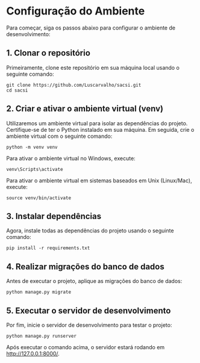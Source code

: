 # Configuração do Ambiente

Para começar, siga os passos abaixo para configurar o ambiente de desenvolvimento:

## 1. Clonar o repositório

Primeiramente, clone este repositório em sua máquina local usando o seguinte comando:

```shell
git clone https://github.com/Luscarvalho/sacsi.git
cd sacsi
```

## 2. Criar e ativar o ambiente virtual (venv)

Utilizaremos um ambiente virtual para isolar as dependências do projeto. Certifique-se de ter o Python instalado em sua máquina. Em seguida, crie o ambiente virtual com o seguinte comando:

```shell
python -m venv venv
```

Para ativar o ambiente virtual no Windows, execute:

```shell
venv\Scripts\activate
```

Para ativar o ambiente virtual em sistemas baseados em Unix (Linux/Mac), execute:

```shell
source venv/bin/activate
```

## 3. Instalar dependências

Agora, instale todas as dependências do projeto usando o seguinte comando:

```shell
pip install -r requirements.txt
```

## 4. Realizar migrações do banco de dados

Antes de executar o projeto, aplique as migrações do banco de dados:

```shell
python manage.py migrate
```

## 5. Executar o servidor de desenvolvimento

Por fim, inicie o servidor de desenvolvimento para testar o projeto:

```shell
python manage.py runserver
```

Após executar o comando acima, o servidor estará rodando em <http://127.0.0.1:8000/>.
